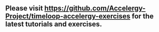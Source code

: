 ## Please visit https://github.com/Accelergy-Project/timeloop-accelergy-exercises for the latest tutorials and exercises.
